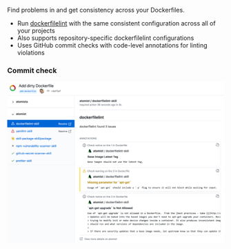 Find problems in and get consistency across your Dockerfiles.

-   Run [dockerfilelint](https://github.com/replicatedhq/dockerfilelint) with
    the same consistent configuration across all of your projects
-   Also supports repository-specific dockerfilelint configurations
-   Uses GitHub commit checks with code-level annotations for linting violations

### Commit check

![dockerfilelint commit check](docs/images/commit-check.png)

